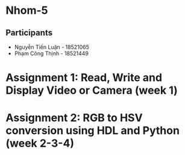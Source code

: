 # Nhom-5
## Participants
* Nguyễn Tiến Luận - 18521065
* Phạm Công Thịnh - 18521449
# Assignment 1: Read, Write and Display Video or Camera (week 1)
# Assignment 2: RGB to HSV conversion using HDL and Python (week 2-3-4)
